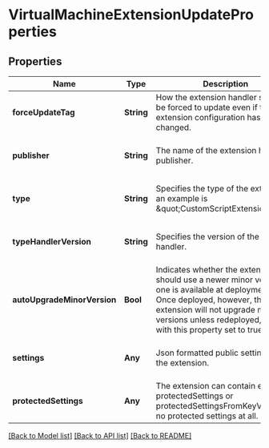 # VirtualMachineExtensionUpdateProperties


## Properties
Name | Type | Description | Notes
------------ | ------------- | ------------- | -------------
**forceUpdateTag** | **String** | How the extension handler should be forced to update even if the extension configuration has not changed. | [optional] [default to nothing]
**publisher** | **String** | The name of the extension handler publisher. | [optional] [default to nothing]
**type** | **String** | Specifies the type of the extension; an example is \&quot;CustomScriptExtension\&quot;. | [optional] [default to nothing]
**typeHandlerVersion** | **String** | Specifies the version of the script handler. | [optional] [default to nothing]
**autoUpgradeMinorVersion** | **Bool** | Indicates whether the extension should use a newer minor version if one is available at deployment time. Once deployed, however, the extension will not upgrade minor versions unless redeployed, even with this property set to true. | [optional] [default to nothing]
**settings** | **Any** | Json formatted public settings for the extension. | [optional] [default to nothing]
**protectedSettings** | **Any** | The extension can contain either protectedSettings or protectedSettingsFromKeyVault or no protected settings at all. | [optional] [default to nothing]


[[Back to Model list]](../README.md#models) [[Back to API list]](../README.md#api-endpoints) [[Back to README]](../README.md)


